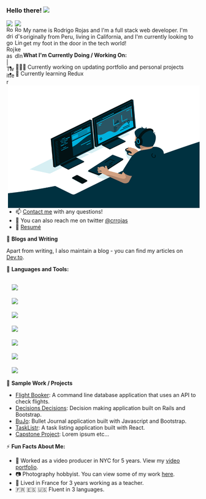 <!-- create a banner that pops and place here -->
### Hello there! <img src="https://raw.githubusercontent.com/MartinHeinz/MartinHeinz/master/wave.gif" width="30px">
<a href="https://twitter.com/crrojas">
  <img align="left" alt="Rodrigo Rojas | Twitter" width="22px" src="https://raw.githubusercontent.com/peterthehan/peterthehan/master/assets/twitter.svg" />
</a>
<a href="https://www.linkedin.com/in/carlo-rodrigo-rojas-9622817a/">
  <img align="left" alt="Rod's LinkedIn" width="22px" src="https://raw.githubusercontent.com/peterthehan/peterthehan/master/assets/linkedin.svg" />
</a>
<br />
My name is Rodrigo Rojas and I'm a full stack web developer. I'm originally from Peru, living in California, and I'm currently looking to get my foot in the door in the tech world!
<br />
<img src="https://github.com/crrojas88/crrojas88/blob/main/code.gif" alt="gif" align="right" width="500" height="320" />

**What I'm Currently Doing / Working On:**
- 👨🏽‍💻 Currently working on updating portfolio and personal projects
- 🌱 Currently learning Redux
- 📫 [Contact me](carlorrojas@gmail.com) with any questions!
- 💬 You can also reach me on twitter [@crrojas](https://twitter.com/crrojas)
- 📝 [Resumé](https://drive.google.com/file/d/1mZAcgvSHY5nJpC33VGZUsy1wFAMm9J5Z/view?usp=sharing)

📝 **Blogs and Writing**

Apart from writing, I also maintain a blog - you can find my articles on [Dev.to](https://dev.to/crrojas88).

🔧 **Languages and Tools:**

<code>
  <img src="https://img.shields.io/badge/javascript%20-%23323330.svg?&style=for-the-badge&logo=javascript&logoColor=%23F7DF1E"/>
</code>

<code>
  <img src="https://img.shields.io/badge/ruby-%23CC342D.svg?&style=for-the-badge&logo=ruby&logoColor=white"/>
</code>

<code>
  <img src="https://img.shields.io/badge/react%20-%2320232a.svg?&style=for-the-badge&logo=react&logoColor=%2361DAFB"/>
</code>

<code>
  <img src="https://img.shields.io/badge/redux%20-%23593d88.svg?&style=for-the-badge&logo=redux&logoColor=white"/>
</code>

<code>
  <img src="https://img.shields.io/badge/mysql-%2300f.svg?&style=for-the-badge&logo=mysql&logoColor=white"/>
</code>

<code>
  <img src="https://img.shields.io/badge/rails%20-%23CC0000.svg?&style=for-the-badge&logo=ruby-on-rails&logoColor=white"/>
</code>

<code>
  <img src="https://img.shields.io/badge/git%20-%23F05033.svg?&style=for-the-badge&logo=git&logoColor=white"/>
</code>

👾 **Sample Work / Projects**
<!-- placeholder text and images here for projects and highlighted work. Screen Shot of app with link to code. -->
- [Flight Booker](https://www.google.com/): A command line database application that uses an API to check flights.
- [Decisions Decisions](https://www.google.com/): Decision making application built on Rails and Bootstrap.
- [BuJo](https://www.google.com/): Bullet Journal application built with Javascript and Bootstrap.
- [TaskListr](https://www.google.com/): A task listing application built with React.
- [Capstone Project](https://www.google.com/): Lorem ipsum etc...

⚡ **Fun Facts About Me:**
- :movie_camera: Worked as a video producer in NYC for 5 years. View my [video portfolio](https://www.youtube.com/playlist?list=PLnKPCHIgzv3ixN2C-QxCrlNosWelrz91L).
- :camera: Photography hobbyist. You can view some of my work [here](https://www.instagram.com/crrojas).
- :book: Lived in France for 3 years working as a teacher.
- :fr: :es: :us: Fluent in 3 languages.

<!--
**crrojas88/crrojas88** is a ✨ _special_ ✨ repository because its `README.md` (this file) appears on your GitHub profile.

Here are some ideas to get you started:

- 🔭 I’m currently working on ...
- 🌱 I’m currently learning ...
- 👯 I’m looking to collaborate on ...
- 🤔 I’m looking for help with ...
- 💬 Ask me about ...
- 📫 How to reach me: ...
- 😄 Pronouns: ...
- ⚡ Fun fact: ...
-->
